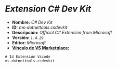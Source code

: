 <!-- Autor: Daniel Benjamin Perez Morales -->
<!-- GitHub: https://github.com/DanielBenjaminPerezMoralesDev13 -->
<!-- GitLab: https://gitlab.com/DanielBenjaminPerezMoralesDev13 -->
<!-- Correo electrónico: danielperezdev@proton.me -->

# ***Extension C# Dev Kit***

- **Nombre:** *C# Dev Kit*
- **ID:** *ms-dotnettools.csdevkit*
- **Descripción:** *Official C# Extensión from Microsoft*
- **Versión:** *`1.4.29`*
- **Editor:** *Microsoft*
- **[Vínculo de VS Marketplace:](https://marketplace.visualstudio.com/items?itemName=ms-dotnettools.csdevkit "https://marketplace.visualstudio.com/items?itemName=ms-dotnettools.csdevkit")**

```plaintext
# Id Extensión Vscode
ms-dotnettools.csdevkit
```
